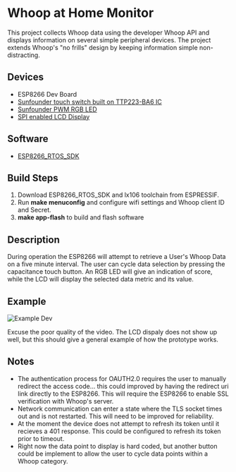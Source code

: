 # Whoop at Home Monitor

This project collects Whoop data using the developer Whoop API and displays information on several simple peripheral devices. The project extends Whoop's "no frills" design by keeping information simple non-distracting.

## Devices
 - ESP8266 Dev Board
 - [Sunfounder touch switch built on TTP223-BA6 IC](https://www.sunfounder.com/products/touch-switch)
 - [Sunfounder PWM RGB LED](https://www.sunfounder.com/products/rgb-led-module)
 - [SPI enabled LCD Display](https://www.sunfounder.com/collections/lcd-display/products/i2c-lcd1602-module)

 ## Software
 - [ESP8266_RTOS_SDK](https://github.com/espressif/ESP8266_RTOS_SDK)

 ## Build Steps
 1. Download ESP8266_RTOS_SDK and lx106 toolchain from ESPRESSIF.
 2. Run **make menuconfig** and configure wifi settings and Whoop client ID and Secret.
 3. **make app-flash** to build and flash software

 ## Description
 During operation the ESP8266 will attempt to retrieve a User's Whoop Data on a five minute interval. The user can cycle data selection by pressing the capacitance touch button. An RGB LED will give an indication of score, while the LCD will display the selected data metric and its value.

 ## Example
![Example Dev](media/dev_example.gif)

Excuse the poor quality of the video. The LCD dispaly does not show up well, but this should give a general example of how the prototype works.

## Notes 
- The authentication process for OAUTH2.0 requires the user to manually redirect the access code... this could improved by having the redirect uri link directly to the ESP8266. This will require the ESP8266 to enable SSL verification with Whoop's server.
- Network communication can enter a state where the TLS socket times out and is not restarted. This will need to be improved for reliability.
- At the moment the device does not attempt to refresh its token until it recieves a 401 response. This could be configured to refresh its token prior to timeout.
- Right now the data point to display is hard coded, but another button could be implement to allow the user to cycle data points within a Whoop category.